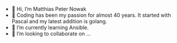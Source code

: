 - 👋 Hi, I’m Matthias Peter Nowak
- 👀 Coding has been my passion for almost 40 years. It started with Pascal and my latest addition is golang.
- 🌱 I’m currently learning Ansible.
- 💞️ I’m looking to collaborate on ...
